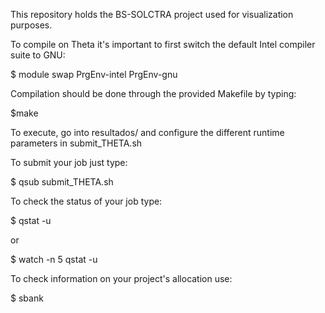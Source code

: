 This repository holds the BS-SOLCTRA project used for visualization purposes.

To compile on Theta it's important to first switch the default Intel compiler suite to GNU:

$ module swap PrgEnv-intel PrgEnv-gnu

Compilation should be done through the provided Makefile by typing: 

$make

To execute, go into resultados/ and configure the different runtime parameters in submit_THETA.sh

To submit your job just type:

$ qsub submit_THETA.sh

To check the status of your job type:

$ qstat -u <username> 
 
or

$ watch -n 5 qstat -u <username>

To check information on your project's allocation use:

$ sbank
